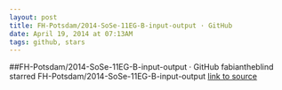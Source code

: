 ```yaml
---
layout: post
title: FH-Potsdam/2014-SoSe-11EG-B-input-output · GitHub
date: April 19, 2014 at 07:13AM
tags: github, stars
---
```

##FH-Potsdam/2014-SoSe-11EG-B-input-output · GitHub
fabiantheblind starred FH-Potsdam/2014-SoSe-11EG-B-input-output
[link to source](http://ift.tt/1lj1wWY) 

